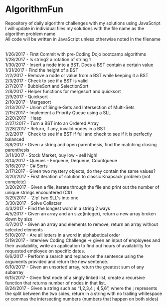 # AlgorithmFun
Repository of daily algorithm challenges with my solutions using JavaScript<br>
I will update in individual files my solutions with the file name as the algorithm problem name<br>
All code will be written in JavaScript unless otherwise noted in the filename<br><br>

1/26/2017 - First Commit with pre-Coding Dojo bootcamp algorithms<br>
1/28/2017 - Is string2 a rotation of string 1<br>
1/30/2017 - Insert a node into a BST. Does a BST contain a certain value<br>
1/31/2017 - Find the height of a BST<br>
2/2/2017 - Remove a node or value from a BST while keeping it a BST<br>
2/3/2017 - Check to see if a BST is valid<br>
2/7/2017 - BubbleSort and SelectionSort<br>
2/8/2017 - Helper functions for mergesort and quicksort<br>
2/9/2017 - Quicksort<br>
2/10/2017 - Mergesort<br>
2/13/2017 - Union of Single-Sets and Intersection of Multi-Sets<br>
2/15/2017 - Implement a Priority Queue using a SLL<br>
2/20/2017 - Heap<br>
2/27/2017 - Turn a BST into an Ordered Array<br>
2/28/2017 - Return, if any, invalid nodes in a BST<br>
3/2/2017 - Check to see if a BST if full and check to see if it is perfectly balanced<br>
3/8/2017 - Given a string and open parenthesis, find the matching closing parenthesis<br>
3/11/2017 - Stock Market, buy low - sell high!<br>
3/14/2017 - Queues - Enqueue, Dequeue, Countqueue<br>
3/16/2017 - C# Sorts<br>
3/17/2017 - Given two mystery objects, do they contain the same values?<br>
3/20/2017 - First iteration of solution to classic Knapsack problem (not complete)<br>
3/20/2017 - Given a file, iterate through the file and print out the number of unique strings encountered (C#)<br> 
3/29/2017 - 'Zip' two SLL's into one<br>
3/30/2017 - Solve Collatzer<br>
4/3/2017 - Find the longest word in a string 2 ways<br>
4/5/2017 - Given an array and an size(integer), return a new array broken down by size<br> 
4/7/2017 - Given an array and elements to remove, return an array without selected elements<br>
5/10/2017 - Are all letters in a word in alphabetical order<br>
5/19/2017 - Interview Coding Challenge -> given an input of employees and their availability, write an application to find out hours of availability for requested employee on specific dates.<br>
6/6/2017 - Perform a search and replace on the sentence using the arguments provided and return the new sentence.<br>
6/10/2017 - Given an unsorted array, return the greatest sum of any subarray<br>
6/15/2017 - Given first node of a singly linked list, create a recursive function that returns number of nodes in that list.<br>
8/24/2017 - Given a string such as  “1,2,3,4 ; 4,5,6”, where the ; represents the split between the two sides, return in a string with no trailing whitespace or commas the intersecting numbers (numbers that happen on both sides)
